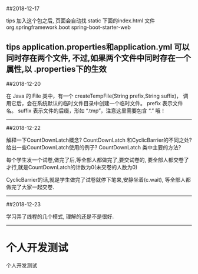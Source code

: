 ##2018-12-17

tips
加入这个包之后, 页面会自动找 static 下面的index.html 文件
<dependency>
    <groupId>org.springframework.boot</groupId>
    <artifactId>spring-boot-starter-web</artifactId>
</dependency>

tips
application.properties和application.yml
可以同时存在两个文件,
不过,如果两个文件中同时存在一个属性,以 .properties下的生效
----------------------------------
##2018-12-20

在 Java 的 File 类中，有一个 createTempFile(String prefix,String suffix)，
调用它后，会在系统默认的临时文件目录中创建一个临时文件。
prefix 表示文件名。
suffix 表示文件的后缀，形如 “.tmp”，注意这里需要包含 “.” 哦！

----------------------------------
##2018-12-22

解释一下CountDownLatch概念?
CountDownLatch 和CyclicBarrier的不同之处?
给出一些CountDownLatch使用的例子?
CountDownLatch 类中主要的方法?

每个学生发一个试卷,做完了后,等全部人都做完了,要交试卷的,
要全部人都交卷了才行,就是CountDownLatch的计数为0(未交卷的人数为0)

CyclicBarrier的话,就是学生做完了试卷就停下笔来,安静坐着(c.wait),
等全部人都做完了大家一起交卷.

----------------------------------
##2018-12-23

学习弄了线程的几个模式, 理解的还是不是很好. 
    

----------------------------------
# 个人开发测试
 个人开发测试

